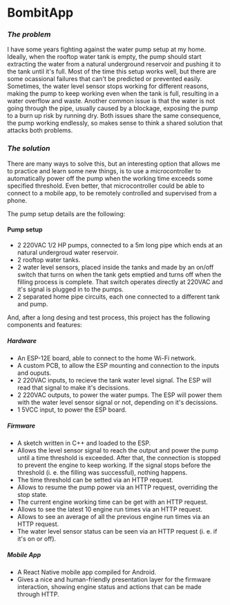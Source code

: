 # BombitApp

### *The problem*
I have some years fighting against the water pump setup at my home. Ideally, when the rooftop water tank is empty, the pump should start extracting the water from a natural underground reservoir and pushing it to the tank until it's full. Most of the time this setup works well, but there are some ocassional failures that can't be predicted or prevented easily. Sometimes, the water level sensor stops working for different reasons, making the pump to keep working even when the tank is full, resulting in a water overflow and waste. Another common issue is that the water is not going through the pipe, usually caused by a blockage, exposing the pump to a burn up risk by running dry. Both issues share the same consequence, the pump working endlessly, so makes sense to think a shared solution that attacks both problems.

### *The solution*
There are many ways to solve this, but an interesting option that allows me to practice and learn some new things, is to use a microcontroller to automatically power off the pump when the working time exceeds some specified threshold. Even better, that microcontroller could be able to connect to a mobile app, to be remotely controlled and supervised from a phone. 

The pump setup details are the following:

#### Pump setup
- 2 220VAC 1/2 HP pumps, connected to a 5m long pipe which ends at an natural undergroud water reservoir.
- 2 rooftop water tanks.
- 2 water level sensors, placed inside the tanks and made by an on/off switch that turns on when the tank gets emptied and turns off when the filling process is complete. That switch operates directly at 220VAC and it's signal is plugged in to the pumps.
- 2 separated home pipe circuits, each one connected to a different tank and pump.

And, after a long desing and test process, this project has the following components and features:

##### Hardware
- An ESP-12E board, able to connect to the home Wi-Fi network.
- A custom PCB, to allow the ESP mounting and connection to the inputs and ouputs.
- 2 220VAC inputs, to recieve the tank water level signal. The ESP will read that signal to make it's decissions.
- 2 220VAC outputs, to power the water pumps. The ESP will power them with the water level sensor signal or not, depending on it's decissions.
- 1 5VCC input, to power the ESP board.

##### Firmware
- A sketch written in C++ and loaded to the ESP.
- Allows the level sensor signal to reach the output and power the pump until a time threshold is exceeded. After that, the connection is stopped to prevent the engine to keep working. If the signal stops before the threshold (i. e. the filling was successful), nothing happens.
- The time threshold can be setted via an HTTP request.
- Allows to resume the pump power via an HTTP request, overriding the stop state.
- The current engine working time can be get with an HTTP request.
- Allows to see the latest 10 engine run times via an HTTP request.
- Allows to see an average of all the previous engine run times via an HTTP request.
- The water level sensor status can be seen via an HTTP request (i. e. if it's on or off).

##### Mobile App
- A React Native mobile app compiled for Android.
- Gives a nice and human-friendly presentation layer for the firmware interaction, showing engine status and actions that can be made through HTTP.
